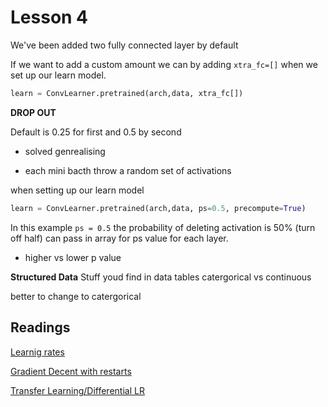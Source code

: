 # Lesson 4

We've been added two fully connected layer by default

If we want to add a custom amount we can by adding ```xtra_fc=[]``` when we set up our learn model.

```python
learn = ConvLearner.pretrained(arch,data, xtra_fc[])
```

**DROP OUT**

Default is 0.25 for first and 0.5 by second

* solved genrealising

* each mini bacth throw a random set of activations

when setting up our learn model

```python
learn = ConvLearner.pretrained(arch,data, ps=0.5, precompute=True)
``` 

In this example ```ps = 0.5``` the probability of deleting activation is 50% (turn off half) can pass in array for ps value for each layer.

* higher vs lower p value


**Structured Data**
Stuff youd find in data tables
catergorical vs continuous 

better to change to catergorical



## Readings
[Learnig rates](https://techburst.io/improving-the-way-we-work-with-learning-rate-5e99554f163b)

[Gradient Decent with restarts](https://medium.com/38th-street-studios/exploring-stochastic-gradient-descent-with-restarts-sgdr-fa206c38a74e)

[Transfer Learning/Differential LR](https://towardsdatascience.com/transfer-learning-using-differential-learning-rates-638455797f00)